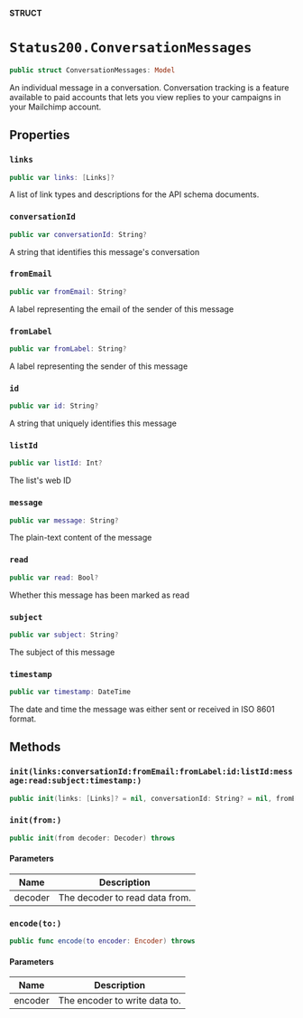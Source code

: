 **STRUCT**

# `Status200.ConversationMessages`

```swift
public struct ConversationMessages: Model
```

An individual message in a conversation. Conversation tracking is a feature available to paid accounts that lets you view replies to your campaigns in your Mailchimp account.

## Properties
### `links`

```swift
public var links: [Links]?
```

A list of link types and descriptions for the API schema documents.

### `conversationId`

```swift
public var conversationId: String?
```

A string that identifies this message's conversation

### `fromEmail`

```swift
public var fromEmail: String?
```

A label representing the email of the sender of this message

### `fromLabel`

```swift
public var fromLabel: String?
```

A label representing the sender of this message

### `id`

```swift
public var id: String?
```

A string that uniquely identifies this message

### `listId`

```swift
public var listId: Int?
```

The list's web ID

### `message`

```swift
public var message: String?
```

The plain-text content of the message

### `read`

```swift
public var read: Bool?
```

Whether this message has been marked as read

### `subject`

```swift
public var subject: String?
```

The subject of this message

### `timestamp`

```swift
public var timestamp: DateTime
```

The date and time the message was either sent or received in ISO 8601 format.

## Methods
### `init(links:conversationId:fromEmail:fromLabel:id:listId:message:read:subject:timestamp:)`

```swift
public init(links: [Links]? = nil, conversationId: String? = nil, fromEmail: String? = nil, fromLabel: String? = nil, id: String? = nil, listId: Int? = nil, message: String? = nil, read: Bool? = nil, subject: String? = nil, timestamp: Date? = nil)
```

### `init(from:)`

```swift
public init(from decoder: Decoder) throws
```

#### Parameters

| Name | Description |
| ---- | ----------- |
| decoder | The decoder to read data from. |

### `encode(to:)`

```swift
public func encode(to encoder: Encoder) throws
```

#### Parameters

| Name | Description |
| ---- | ----------- |
| encoder | The encoder to write data to. |
